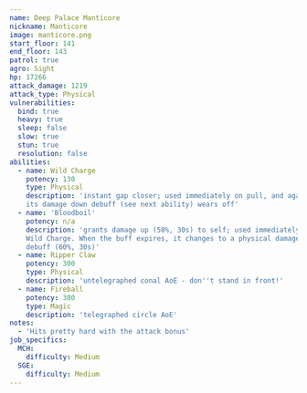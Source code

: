 ```yaml
---
name: Deep Palace Manticore
nickname: Manticore
image: manticore.png
start_floor: 141
end_floor: 143
patrol: true
agro: Sight
hp: 17266
attack_damage: 1219
attack_type: Physical
vulnerabilities:
  bind: true
  heavy: true
  sleep: false
  slow: true
  stun: true
  resolution: false
abilities:
  - name: Wild Charge
    potency: 130
    type: Physical
    description: 'instant gap closer; used immediately on pull, and again when
    its damage down debuff (see next ability) wears off'
  - name: 'Bloodboil'
    potency: n/a
    description: 'grants damage up (50%, 30s) to self; used immediately after
    Wild Charge. When the buff expires, it changes to a physical damage down
    debuff (60%, 30s)'
  - name: Ripper Claw
    potency: 300
    type: Physical
    description: 'untelegraphed conal AoE - don''t stand in front!'
  - name: Fireball
    potency: 300
    type: Magic
    description: 'telegraphed circle AoE'
notes:
  - 'Hits pretty hard with the attack bonus'
job_specifics:
  MCH:
    difficulty: Medium
  SGE:
    difficulty: Medium
---
```

